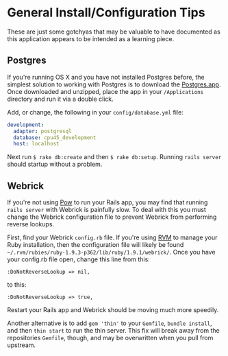 # General Install/Configuration Tips

These are just some gotchyas that may be valuable to have documented as this
application appears to be intended as a learning piece.

## Postgres

If you're running OS X and you have not installed Postgres before, the simplest
solution to working with Postgres is to download the
[Postgres.app](http://postgresapp.com/). Once downloaded and unzipped, place the
app in your `/Applications` directory and run it via a double click.

Add, or change, the following in your `config/database.yml` file:

```yml
development:
  adapter: postgresql
  database: cpu45_development
  host: localhost
```

Next run `$ rake db:create` and then `$ rake db:setup`. Running `rails server`
should startup without a problem.

## Webrick

If you're not using [Pow](http://pow.cx/) to run your Rails app, you may find
that running `rails server` with Webrick is painfully slow. To deal with this
you must change the Webrick configuration file to prevent Webrick from
performing reverse lookups.

First, find your Webrick `config.rb` file. If you're using
[RVM](https://rvm.io/) to manage your Ruby installation, then the configuration
file will likely be found
`~/.rvm/rubies/ruby-1.9.3-p362/lib/ruby/1.9.1/webrick/`. Once you have your
config.rb file open, change this line from this:

`:DoNotReverseLookup => nil,`

to this:

`:DoNotReverseLookup => true,`

Restart your Rails app and Webrick should be moving much more speedily.

Another alternative is to add `gem 'thin'` to your `Gemfile`, `bundle install`,
and then `thin start` to run the thin server. This fix will break away
from the repositories `Gemfile`, though, and may be overwritten when you pull
from upstream.
